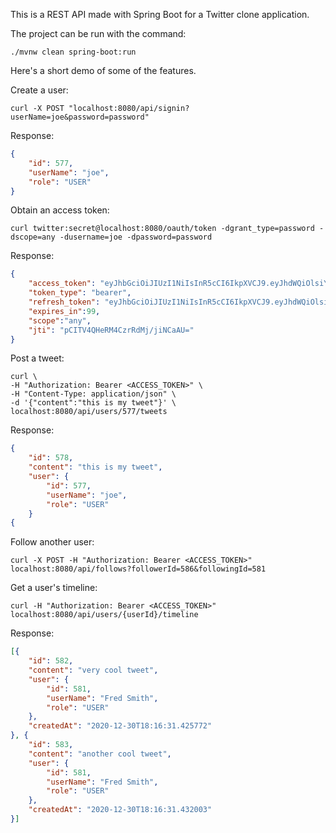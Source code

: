 This is a REST API made with Spring Boot for a Twitter clone application. 

The project can be run with the command:

```
./mvnw clean spring-boot:run
```

Here's a short demo of some of the features.

Create a user:
```
curl -X POST "localhost:8080/api/signin?userName=joe&password=password"
```

Response:
```json
{
    "id": 577,
    "userName": "joe",
    "role": "USER"
}
```

Obtain an access token:
```
curl twitter:secret@localhost:8080/oauth/token -dgrant_type=password -dscope=any -dusername=joe -dpassword=password
```
Response:
```json
{
    "access_token": "eyJhbGciOiJIUzI1NiIsInR5cCI6IkpXVCJ9.eyJhdWQiOlsiYXBpIl0sInVzZXJfbmFtZSI6ImpvZSIsInNjb3BlIjpbImFueSJdLCJleHAiOjE2MDkzODAwMjEsImF1dGhvcml0aWVzIjpbIlVTRVIiXSwianRpIjoicENJVFY0UUhlUk00Q3pyUmRNai9qaU5DYUFVPSIsImNsaWVudF9pZCI6InR3aXR0ZXIifQ.7_HrYa852P4wEnLy701ZXmUnlvwf2KKsogDuFLd3SA4",
    "token_type": "bearer",
    "refresh_token": "eyJhbGciOiJIUzI1NiIsInR5cCI6IkpXVCJ9.eyJhdWQiOlsiYXBpIl0sInVzZXJfbmFtZSI6ImpvZSIsInNjb3BlIjpbImFueSJdLCJhdGkiOiJwQ0lUVjRRSGVSTTRDenJSZE1qL2ppTkNhQVU9IiwiZXhwIjoxNjA5MzgwOTIxLCJhdXRob3JpdGllcyI6WyJVU0VSIl0sImp0aSI6Ik5idG5XcGl2dHdraEZhVWROVG5nTk1CVXVFUT0iLCJjbGllbnRfaWQiOiJ0d2l0dGVyIn0.qzqebWk1_sxBWqVhfaoh6_V-43IkWeLm8PVcAwDh0Zg",
    "expires_in":99,
    "scope":"any",
    "jti": "pCITV4QHeRM4CzrRdMj/jiNCaAU="
}
```

Post a tweet:
```
curl \
-H "Authorization: Bearer <ACCESS_TOKEN>" \
-H "Content-Type: application/json" \
-d '{"content":"this is my tweet"}' \
localhost:8080/api/users/577/tweets
```

Response:
```json
{
    "id": 578,
    "content": "this is my tweet",
    "user": {
        "id": 577,
        "userName": "joe",
        "role": "USER"
    }
{
```

Follow another user:
```
curl -X POST -H "Authorization: Bearer <ACCESS_TOKEN>" localhost:8080/api/follows?followerId=586&followingId=581
```

Get a user's timeline:
```
curl -H "Authorization: Bearer <ACCESS_TOKEN>" localhost:8080/api/users/{userId}/timeline
```
Response:
```json
[{
    "id": 582,
    "content": "very cool tweet",
    "user": {
        "id": 581,
        "userName": "Fred Smith",
        "role": "USER"
    },
    "createdAt": "2020-12-30T18:16:31.425772"
}, {
    "id": 583,
    "content": "another cool tweet",
    "user": {
        "id": 581,
        "userName": "Fred Smith",
        "role": "USER"
    },
    "createdAt": "2020-12-30T18:16:31.432003"
}]
```

